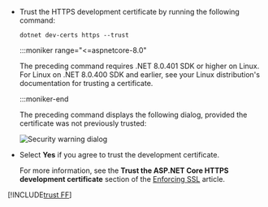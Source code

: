 * Trust the HTTPS development certificate by running the following command:

  ```dotnetcli
  dotnet dev-certs https --trust
  ```
  :::moniker range="<=aspnetcore-8.0"

  The preceding command requires .NET 8.0.401 SDK or higher on Linux. For Linux on .NET 8.0.400 SDK and earlier, see your Linux distribution's documentation for trusting a certificate.<!--todo What is the correct 8.0 patch version that has the new functionality? -->

  :::moniker-end

  The preceding command displays the following dialog, provided the certificate was not previously trusted:

  ![Security warning dialog](~/getting-started/_static/cert.png)

* Select **Yes** if you agree to trust the development certificate.

  For more information, see the **Trust the ASP.NET Core HTTPS development certificate** section of the [Enforcing SSL](xref:security/enforcing-ssl) article.

<!--todo Should this be omitted when 9.0 is selected?-->  
[!INCLUDE[trust FF](~/includes/trust-ff.md)]
